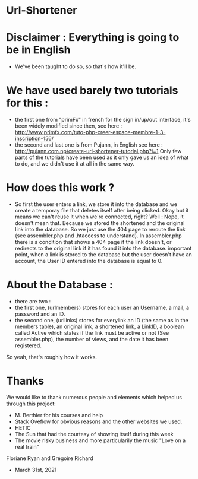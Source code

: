 # Url-Shortener


# Disclaimer : Everything is going to be in English
- We've been taught to do so, so that's how it'll be.

# We have used barely two tutorials for this :
- the first one from "primFx" in french for the sign in/up/out interface, it's been widely modified since then, see here : http://www.primfx.com/tuto-php-creer-espace-membre-1-3-inscription-156/
- the second and last one is from Pujann, in English see here : http://pujann.com.np/create-url-shortener-tutorial.php?i=1
Only few parts of the tutorials have been used as it only gave us an idea of what to do, and we didn't use it at all in the same way.

# How does this work ?
 - So first the user enters a link, we store it into the database and we create a temporay file that deletes itself after being clicked. Okay but it means we can't reuse it when we're connected, right? Well : Nope, it doesn't mean that. Because we stored the shortened and the original link into the database. So we just use the 404 page to reroute the link (see assembler.php and .htaccess to understand). 
 In assembler.php there is a condition that shows a 404 page if the link doesn't, or redirects to the original link if it has found it into the database.
 important point, when a link is stored to the database but the user doesn't have an account, the User ID entered into the database is equal to 0. 

 # About the Database : 
- there are two : 
- the first one, (urlmembers) stores for each user an Username, a mail, a password and an ID.
 - the second one, (urllinks) stores for everylink an ID (the same as in the members table), an original link, a shortened link, a LinkID, a boolean called Active which states if the link must be active or not (See assembler.php), the number of views, and the date it has been registered. 


 So yeah, that's roughly how it works.
 
# Thanks
We would like to thank numerous people and elements which helped us through this project:
- M. Berthier for his courses and help
- Stack Oveflow for obvious reasons and the other websites we used.
- HETIC
- The Sun that had the courtesy of showing itself during this week
- The movie risky business and more particularily the music "Love on a real train"

Floriane Ryan and Grégoire Richard
 - March 31st, 2021
